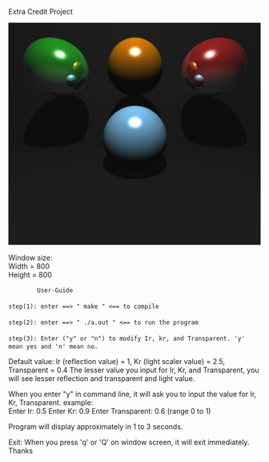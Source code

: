 Extra Credit Project

![alt text](img/ray.png)



Window size: 		
	Width = 800		
	Height = 800 		
	
			User-Guide
 
	step(1): enter ==> " make " <== to compile

	step(2): enter ==> " ./a.out " <== to run the program
	
	step(3): Enter ("y" or "n") to modify Ir, kr, and Transparent. 'y' mean yes and 'n' mean no.

Default value: 
	Ir (reflection value) = 1, Kr (light scaler value) = 2.5, Transparent = 0.4
The lesser value you input for Ir, Kr, and Transparent, you will see lesser reflection and transparent and light value.

When you enter "y" in command line, it will ask you to input the value for Ir, Kr, Transparent.
example: 	
	Enter Ir: 0.5
	Enter Kr: 0.9
	Enter Transparent: 0.6 (range 0 to 1)
    

Program will display approximately in 1 to 3 seconds.

Exit: When you press 'q' or 'Q' on window screen, it will exit immediately. Thanks

	      
	      
